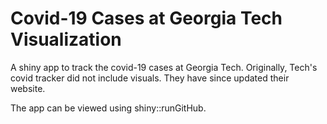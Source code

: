 
# Covid-19 Cases at Georgia Tech Visualization
A shiny app to track the covid-19 cases at Georgia Tech. Originally, Tech's covid tracker did not include visuals. They have since updated their website. 

The app can be viewed using shiny::runGitHub.

